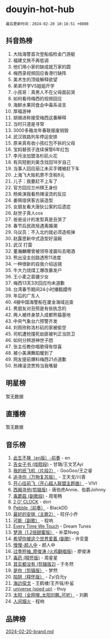 # douyin-hot-hub

`最后更新时间：2024-02-20 10:18:51 +0800`

## 抖音热榜

1. 大陆海警首次登船临检金门游艇
1. 福建文旅不再低调
1. 他们用小家的缺成就万家的圆
1. 梅西录视频回应香港行缺阵
1. 美术生的顶级解释欲望
1. 弟弟开学VS姐姐开学
1. 小孩哥：真男人不在父母面前哭
1. 如何看待梅西的视频回应
1. 海鲜水果同食会中毒系谣言
1. 厚福游神
1. 胡锡进称接受梅西这番解释
1. 当时只道是寻常
1. 3000多箱龙年春联报废销毁
1. 武汉铁路列车停运安排
1. 原来真有收小孩红包不拆的父母
1. 宝妈替孩子连续保管6年红包
1. 李月汝加盟洛杉矶火花
1. 有风短剧刘美含找回18岁自己
1. 当事人回应丽江未买手镯被赶下车
1. 上海飞大阪机票不含税8元
1. 儿子：我要赶不上车了
1. 官方回应兰州棋王身份
1. 杨紫演我看热辣滚烫的反应
1. 姜珮瑶侠客古装造型
1. 女朋友看大唐狄公案的后遗症
1. 赵世子真人cos
1. 爸爸设计的发型真是丑哭了
1. 春节后民政局遇离婚潮
1. 乌议员：不入北约就必须造核弹
1. 赵露思新中式造型好温婉
1. 武汉 打雷
1. 董瀚麟曝曾被领导凌晨叫去喝酒
1. 熊出没主创路透熊11进度
1. 一种很新的自我介绍运镜
1. 牛大力烧煤工爆改暴发户
1. 王小麦之苗疆少女
1. 梅西13天3次回应均未道歉
1. 台湾春节期间24小时播甄嬛传
1. 年后的广东人
1. 4艘中国海警船在厦金海域巡查
1. 男朋友对丑照是有些执念的
1. 两人被终身禁入成都熊猫基地
1. 中央气象台六预警齐发
1. 刘雨欣称洛杉矶的家被偷空
1. 司机遭抢撞死劫匪被判正当防卫
1. 如何分辨游神世子团
1. 张主任教你唱歌得有惊喜
1. 被小美满舞蹈暖到了
1. 网友提前爆料梅西21点道歉
1. 热辣滚烫贾玲当我嘴替

## 明星榜

暂无数据

## 直播榜

暂无数据

## 音乐榜

1. [此生不换（en版）-前奏](https://sf5-hl-cdn-tos.douyinstatic.com/obj/tos-cn-ve-2774/oMDvUGwhKrKYDEqXiMYEwxZqBWIJFA92CiLAO) - en
1. [告女子书 (戏腔段)](https://sf3-cdn-tos.douyinstatic.com/obj/tos-cn-ve-2774/osCCzFxWgstBDi92ZfBB4ht7gQENBmQMAl0eI6) - 甘璐/王文艺Ayi
1. [我的纸飞机（片段2）](https://sf6-cdn-tos.douyinstatic.com/obj/tos-cn-ve-2774/oM2ZrKcg2CD5AeRB2gkeXOFB1IxAGJdZPazYHf) - GooGoo/王之睿
1. [追寻你（万物复苏版）](https://sf5-hl-cdn-tos.douyinstatic.com/obj/tos-cn-ve-2774/oYeAZJsbjIDit9APmBg8u6uDUQnHmoCf3gbo74) - 王天戈/川青
1. [开心往前飞（开心超人联盟主题曲）](https://sf6-cdn-tos.douyinstatic.com/obj/tos-cn-ve-2774/9d8fb7c82cf1421fb93a9fe925275e0a) - VIVI
1. [西厢寻他(剪辑版)](https://sf6-cdn-tos.douyinstatic.com/obj/tos-cn-ve-2774/oUsAVfAQKlRNxEv5qxvIB8o5qmIWUcXbzJKJhw) - 唐伯虎Annie、伯爵Johnny
1. [毒蘑菇 (副歌段)](https://sf3-cdn-tos.douyinstatic.com/obj/tos-cn-ve-2774/ocDEUsfdLjxnlFXtfogBCiQCEqYB7QZgZ8VViM) - 周笔畅
1. [2 O' CLOCK](https://sf6-cdn-tos.douyinstatic.com/obj/tos-cn-ve-2774/oIUBICeqlYQHTigCBOnCMlwBZJkgiBjt1oDfbg) - dori
1. [Pebble（前奏）](https://sf5-hl-cdn-tos.douyinstatic.com/obj/tos-cn-ve-2774/5e6913036e674b34b92df6abd1361f00) - BlackDD
1. [最好的安排（主歌2）](https://sf6-cdn-tos.douyinstatic.com/obj/tos-cn-ve-2774/oMMZX1DuHpMwgoDztBmZswgQnbCeeANZxBHkFY) - 旺仔小乔
1. [可能（副歌）](https://sf3-cdn-tos.douyinstatic.com/obj/tos-cn-ve-2774/cde1731888894259b333569393c2fb51) - 程响
1. [Every Time We Touch](https://sf6-cdn-tos.douyinstatic.com/obj/tos-cn-ve-2774/ogN6lUKQeBBfEVhIOMikG1CcJjugxk1tztZyhP) - Dream Tunes
1. [梦游（1.2倍甜蜜版）](https://sf3-cdn-tos.douyinstatic.com/obj/tos-cn-ve-2774/o4gyAUm8hwufoEABmwVIiQtHsFuGzAEEWtNMzo) - 补菜Nveg
1. [希望你被这个世界爱着 (副歌)](https://sf3-cdn-tos.douyinstatic.com/obj/tos-cn-ve-2774/oUHCmWQfZlE3QQBKBeD8rCFLpJzPgCpImhsxMt) - 许亚童
1. [慢慢-颜人中](https://sf5-hl-cdn-tos.douyinstatic.com/obj/tos-cn-ve-2774/ocjHNfBXdBxQNC8ZGAeoLMFTUgtBg8bkExunDC) - 颜人中
1. [过季短袖_廖俊涛 (火鸡翻唱版)](https://sf5-hl-cdn-tos.douyinstatic.com/obj/tos-cn-ve-2774/ogQVJl0tRBKxQgZji7YClFEBrVDeHpPTWfCZbQ) - 廖俊涛
1. [毒药 (释怀版)](https://sf5-hl-cdn-tos.douyinstatic.com/obj/tos-cn-ve-2774/oYILMEAzspdZBIzy4frJNB8ZHPHWAhiwowd4Ad) - 周星星
1. [其实都没有 (剪辑版2)](https://sf5-hl-cdn-tos.douyinstatic.com/obj/tos-cn-ve-2774/oEBNQenHZtBhxYjGgUDQk0BCHTigQafgFlbQ7k) - 于冬然
1. [是你（剪辑版）](https://sf6-cdn-tos.douyinstatic.com/obj/tos-cn-ve-2774/46019dae783c4c969944217fe1cfafc4) - 梦然
1. [陷阱（释怀版）](https://sf5-hl-cdn-tos.douyinstatic.com/obj/tos-cn-ve-2774/oE8C21LeZrzKLDFfQYgMzx4GAIHageG5IzayY7) - Zy/白允y
1. [海边探戈](https://sf6-cdn-tos.douyinstatic.com/obj/tos-cn-ve-2774/os9gE0VQCGqt6VQkZDyBBYvfSDY0QFe3vVmubn) - 王鹤棣/王齐铭/朴鲨
1. [universe (sped up)](https://sf6-cdn-tos.douyinstatic.com/obj/tos-cn-ve-2774/oIQnurQLDCsdYeegkM4CKuVb23MZBXtX6QB8bv) - thuy
1. [太阳（全网搜_太阳刘鹏_可听）](https://sf5-hl-cdn-tos.douyinstatic.com/obj/tos-cn-ve-2774/ogWbyIQnlBFImVbeDocRdCIYtBHlbJXgfZMvgz) - 刘鹏
1. [人间烟火](https://sf3-cdn-tos.douyinstatic.com/obj/tos-cn-ve-2774/947983139f35446684610238bba8e7a9) - 程响

## 品牌榜

[2024-02-20-brand.md](2024-02-20-brand.md)
